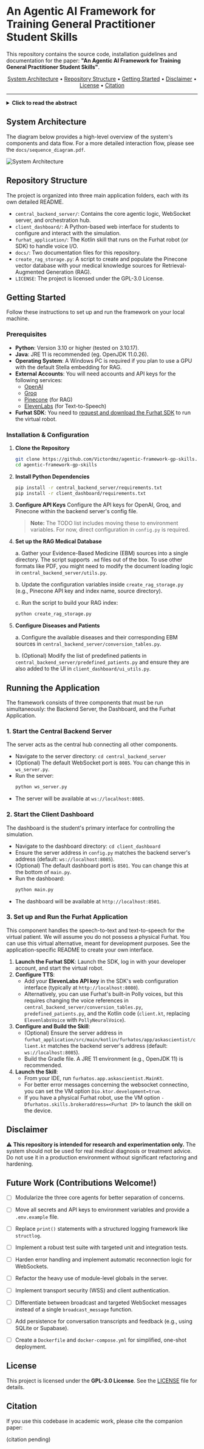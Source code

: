 # An Agentic AI Framework for Training General Practitioner Student Skills

This repository contains the source code, installation guidelines and documentation for the paper: **"An Agentic AI Framework for Training General Practitioner Student Skills"**.

<p align="center">
  <a href="#system-architecture">System Architecture</a> •
  <a href="#repository-structure">Repository Structure</a> •
  <a href="#getting-started">Getting Started</a> •
  <a href="#disclaimer">Disclaimer</a> •
  <a href="#license">License</a> •
  <a href="#citation">Citation</a>

</p>

------

</div>

<details>
<summary><strong>Click to read the abstract</strong></summary>

Advancements in large language models offer great potential for enhancing virtual simulated patients (VSPs) in medical education, providing scalable alternatives to resource-intensive traditional methods. However, current VSPs often struggle with medical accuracy, consistent roleplaying, scenario generation for VSP use, and providing structured educational feedback. We introduce an agentic AI framework for training general practitioner student skills, embodied by a Furhat robotic head, addressing these challenges. Our system features three core agents: a generator agent creating evidence-based medicine-grounded, configurable vignettes with customizable Big Five personality; a conversational VSP agent delivering accurate, persona-driven dialogue using multi-step reasoning and retrieval-augmented generation; and a critic agent delivering automated, standards-based feedback on communication skills and clinical reasoning. Student evaluations affirmed realistic, persona-consistent dialogue and appropriate difficulty calibration, rated the example-rich feedback highly useful, and reported excellent overall usability. This integrated framework demonstrates a robust method for developing more dependable and pedagogically valuable VSP training tools by unifying controlled generation, accurate interaction, and standards-based assessment, paving the way for more sophisticated AI-driven medical training simulations.
</details>

## System Architecture

The diagram below provides a high-level overview of the system's components and data flow. For a more detailed interaction flow, please see the `docs/sequence_diagram.pdf`.

![System Architecture](docs/overview.png)

## Repository Structure

The project is organized into three main application folders, each with its own detailed README.

-   `central_backend_server/`: Contains the core agentic logic, WebSocket server, and orchestration hub.
-   `client_dashboard/`: A Python-based web interface for students to configure and interact with the simulation.
-   `furhat_application/`: The Kotlin skill that runs on the Furhat robot (or SDK) to handle voice I/O.
- 	`docs/`: Two documentation files for this repository.
-   `create_rag_storage.py`: A script to create and populate the Pinecone vector database with your medical knowledge sources for Retrieval-Augmented Generation (RAG).
-   `LICENSE`: The project is licensed under the GPL-3.0 License.

## Getting Started

Follow these instructions to set up and run the framework on your local machine.

### Prerequisites

-   **Python**: Version 3.10 or higher (tested on 3.10.17).
-   **Java**: JRE 11 is recommended (eg. OpenJDK 11.0.26).
-   **Operating System**: A Windows PC is required if you plan to use a GPU with the default Stella embedding for RAG.
-   **External Accounts**: You will need accounts and API keys for the following services:
    -   [OpenAI](https://openai.com/)
    -   [Groq](https://groq.com/)
    -   [Pinecone](https://www.pinecone.io/) (for RAG)
    -   [ElevenLabs](https://elevenlabs.io/) (for Text-to-Speech)
-   **Furhat SDK**: You need to [request and download the Furhat SDK](https://www.furhatrobotics.com/requestsdk) to run the virtual robot.

### Installation & Configuration

1.  **Clone the Repository**
    ```bash
    git clone https://github.com/Victordmz/agentic-framework-gp-skills.git
    cd agentic-framework-gp-skills
    ```

2.  **Install Python Dependencies**
    ```bash
    pip install -r central_backend_server/requirements.txt
    pip install -r client_dashboard/requirements.txt
    ```
3.  **Configure API Keys**
    Configure the API keys for OpenAI, Groq, and Pinecone within the backend server's config file.
    > **Note:** The TODO list includes moving these to environment variables. For now, direct configuration in `config.py` is required.

4.  **Set up the RAG Medical Database**

    a. Gather your Evidence-Based Medicine (EBM) sources into a single directory. The script supports `.md` files out of the box. To use other formats like PDF, you might need to modify the document loading logic in `central_backend_server/utils.py`.
    
    b. Update the configuration variables inside `create_rag_storage.py` (e.g., Pinecone API key and index name, source directory).
    
    c. Run the script to build your RAG index:
    
    ```bash
    python create_rag_storage.py
    ```
    
7.  **Configure Diseases and Patients**

    a. Configure the available diseases and their corresponding EBM sources in `central_backend_server/conversion_tables.py`.
    
    b. (Optional) Modify the list of predefined patients in `central_backend_server/predefined_patients.py` and ensure they are also added to the UI in `client_dashboard/ui_utils.py`.

## Running the Application

The framework consists of three components that must be run simultaneously: the Backend Server, the Dashboard, and the Furhat Application.

### 1. Start the Central Backend Server

The server acts as the central hub connecting all other components.

-   Navigate to the server directory: `cd central_backend_server`
-   (Optional) The default WebSocket port is `8085`. You can change this in `ws_server.py`.
-   Run the server:
    ```bash
    python ws_server.py
    ```
-   The server will be available at `ws://localhost:8085`.

### 2. Start the Client Dashboard

The dashboard is the student's primary interface for controlling the simulation.

-   Navigate to the dashboard directory: `cd client_dashboard`
-   Ensure the server address in `config.py` matches the backend server's address (default: `ws://localhost:8085`).
-   (Optional) The default dashboard port is `8501`. You can change this at the bottom of `main.py`.
-   Run the dashboard:
    ```bash
    python main.py
    ```
-   The dashboard will be available at `http://localhost:8501`.

### 3. Set up and Run the Furhat Application

This component handles the speech-to-text and text-to-speech for the virtual patient. We will assume you do not possess a physical Furhat. You can use this virtual alternative, meant for development purposes. See the application-specific README to create your own interface.

1.  **Launch the Furhat SDK**: Launch the SDK, log in with your developer account, and start the virtual robot.
2.  **Configure TTS**:
    -   Add your **ElevenLabs API key** in the SDK's web configuration interface (typically at `http://localhost:8080`).
    -   Alternatively, you can use Furhat's built-in Polly voices, but this requires changing the voice references in `central_backend_server/conversion_tables.py`, `predefined_patients.py`, and the Kotlin code (`client.kt`, replacing `ElevenlabsVoice` with `PollyNeuralVoice`).
3.  **Configure and Build the Skill**:
    -   (Optional) Ensure the server address in `furhat_application/src/main/kotlin/furhatos/app/askascientist/client.kt` matches the backend server's address (default: `ws://localhost:8085`).
    -   Build the Gradle file. A JRE 11 environment (e.g., OpenJDK 11) is recommended.
4.  **Launch the Skill**:
    -   From your IDE, run `furhatos.app.askascientist.MainKt`.
    -   For better error messages concerning the websocket connectino, you can set the VM option `Dio.ktor.development=true`.
    -   If you have a physical Furhat robot, use the VM option `-Dfurhatos.skills.brokeraddress=<Furhat IP>` to launch the skill on the device.



## Disclaimer

⚠️ **This repository is intended for research and experimentation only.** The system should not be used for real medical diagnosis or treatment advice. Do not use it in a production environment without significant refactoring and hardening.

## Future Work (Contributions Welcome!)

-   [ ] Modularize the three core agents for better separation of concerns.
-   [ ] Move all secrets and API keys to environment variables and provide a `.env.example` file.
-   [ ] Replace `print()` statements with a structured logging framework like `structlog`.
-   [ ] Implement a robust test suite with targeted unit and integration tests.
-   [ ] Harden error handling and implement automatic reconnection logic for WebSockets.
-   [ ] Refactor the heavy use of module-level globals in the server.
-   [ ] Implement transport security (WSS) and client authentication.
-   [ ] Differentiate between broadcast and targeted WebSocket messages instead of a single `broadcast_message` function.
-   [ ] Add persistence for conversation transcripts and feedback (e.g., using SQLite or Supabase).
-   [ ] Create a `Dockerfile` and `docker-compose.yml` for simplified, one-shot deployment.


## License

This project is licensed under the **GPL-3.0 License**. See the [LICENSE](LICENSE) file for details.

## Citation

If you use this codebase in academic work, please cite the companion paper:

(citation pending)
